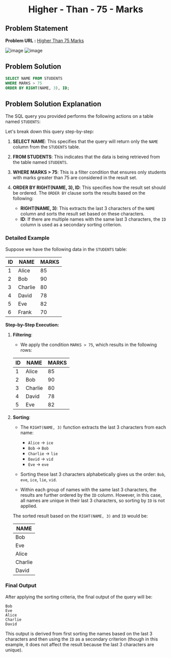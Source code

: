 <h1 align='center'>Higher - Than - 75 - Marks</h1>

## Problem Statement

**Problem URL :** [Higher Than 75 Marks](https://www.hackerrank.com/challenges/more-than-75-marks/problem?isFullScreen=true)

![image](https://github.com/user-attachments/assets/d446c274-b924-471f-bc9a-153ed2225701)
![image](https://github.com/user-attachments/assets/751936a5-b9fd-4239-a8d3-46f756182df0)

## Problem Solution
```sql
SELECT NAME FROM STUDENTS
WHERE MARKS > 75
ORDER BY RIGHT(NAME, 3), ID;

```

## Problem Solution Explanation
The SQL query you provided performs the following actions on a table named `STUDENTS`:

Let's break down this query step-by-step:

1. **SELECT NAME**: This specifies that the query will return only the `NAME` column from the `STUDENTS` table.

2. **FROM STUDENTS**: This indicates that the data is being retrieved from the table named `STUDENTS`.

3. **WHERE MARKS > 75**: This is a filter condition that ensures only students with marks greater than 75 are considered in the result set.

4. **ORDER BY RIGHT(NAME, 3), ID**: This specifies how the result set should be ordered. The `ORDER BY` clause sorts the results based on the following:
   - **RIGHT(NAME, 3)**: This extracts the last 3 characters of the `NAME` column and sorts the result set based on these characters.
   - **ID**: If there are multiple names with the same last 3 characters, the `ID` column is used as a secondary sorting criterion.

### Detailed Example

Suppose we have the following data in the `STUDENTS` table:

| ID | NAME     | MARKS |
|----|----------|-------|
| 1  | Alice    | 85    |
| 2  | Bob      | 90    |
| 3  | Charlie  | 80    |
| 4  | David    | 78    |
| 5  | Eve      | 82    |
| 6  | Frank    | 70    |

**Step-by-Step Execution:**

1. **Filtering**:
   - We apply the condition `MARKS > 75`, which results in the following rows:
   
   | ID | NAME     | MARKS |
   |----|----------|-------|
   | 1  | Alice    | 85    |
   | 2  | Bob      | 90    |
   | 3  | Charlie  | 80    |
   | 4  | David    | 78    |
   | 5  | Eve      | 82    |

2. **Sorting**:
   - The `RIGHT(NAME, 3)` function extracts the last 3 characters from each name:
   
     - `Alice` -> `ice`
     - `Bob` -> `Bob`
     - `Charlie` -> `lie`
     - `David` -> `vid`
     - `Eve` -> `eve`
   
   - Sorting these last 3 characters alphabetically gives us the order: `Bob`, `eve`, `ice`, `lie`, `vid`.

   - Within each group of names with the same last 3 characters, the results are further ordered by the `ID` column. However, in this case, all names are unique in their last 3 characters, so sorting by `ID` is not applied.

   The sorted result based on the `RIGHT(NAME, 3)` and `ID` would be:

   | NAME    |
   |---------|
   | Bob     |
   | Eve     |
   | Alice   |
   | Charlie |
   | David   |

### Final Output

After applying the sorting criteria, the final output of the query will be:

```plaintext
Bob
Eve
Alice
Charlie
David
```

This output is derived from first sorting the names based on the last 3 characters and then using the `ID` as a secondary criterion (though in this example, it does not affect the result because the last 3 characters are unique).
